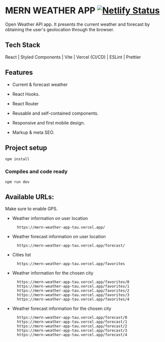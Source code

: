 # MERN WEATHER APP [![Netlify Status](https://api.netlify.com/api/v1/badges/309d1ba0-b7c2-4701-bb74-84b410160197/deploy-status?branch=main)](https://mern-weather-app-tau.vercel.app/)

Open Weather API app. It presents the current weather and forecast by obtaining the user's geolocation through the browser.

## Tech Stack

React | Styled Components | Vite | Vercel (CI/CD) | ESLint | Prettier

## Features

- Current & forecast weather

- React Hooks.

- React Router

- Reusable and self-contained components.

- Responsive and first mobile design.

- Markup & meta SEO.
 
## Project setup

```
npm install
```

### Compiles and code ready

```
npm run dev
```

## Available URLs: 

Make sure to enable GPS.

- Weather information on user location
        
        https://mern-weather-app-tau.vercel.app/

- Weather forecast information on user location

        https://mern-weather-app-tau.vercel.app/forecast/

- Cities list 
        
        https://mern-weather-app-tau.vercel.app/favorites


- Weather information for the chosen city

        https://mern-weather-app-tau.vercel.app/favorites/0
        https://mern-weather-app-tau.vercel.app/favorites/1
        https://mern-weather-app-tau.vercel.app/favorites/2
        https://mern-weather-app-tau.vercel.app/favorites/3
        https://mern-weather-app-tau.vercel.app/favorites/4

- Weather forecast information for the chosen city

        https://mern-weather-app-tau.vercel.app/forecast/0
        https://mern-weather-app-tau.vercel.app/forecast/1
        https://mern-weather-app-tau.vercel.app/forecast/2
        https://mern-weather-app-tau.vercel.app/forecast/3
        https://mern-weather-app-tau.vercel.app/forecast/4